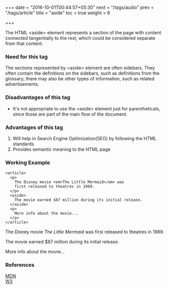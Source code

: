 +++
date = "2016-10-01T00:44:57+05:30"
next = "/tags/audio"
prev = "/tags/article"
title = "aside"
toc = true
weight = 6

+++

The HTML <span class='tag-span'>&lt;aside&gt;</span> element represents a section of the page with content connected tangentially to the rest, which could be considered separate from that content.

<h3>Need for this tag</h3>
The sections represented by <span class='tag-span'>&lt;aside&gt;</span> element are often sidebars. They often contain the definitions on the sidebars, such as definitions from the glossary; there may also be other types of information, such as related advertisements.

<h3>Disadvantages of this tag</h3>
<ul>
  <li>It's not appropriate to use the <span class='tag-span'>&lt;aside&gt;</span> element just for parentheticals, since those are part of the main flow of the document.</li>
</ul>

<h3>Advantages of this tag</h3>
<ol>
  <li>Will help in Search Engine Optimization(SEO) by following the HTML standards</li>
  <li>Provides semantic meaning to the HTML page</li>
</ol>

<h3>Working Example</h3>

    <article>
      <p>
        The Disney movie <em>The Little Mermaid</em> was
        first released to theatres in 1989.
      </p>
      <aside>
        The movie earned $87 million during its initial release.
      </aside>
      <p>
        More info about the movie...
      </p>
    </article>

<article>
  <p>
    The Disney movie <em>The Little Mermaid</em> was
    first released to theatres in 1989.
  </p>
  <aside>
    The movie earned $87 million during its initial release.
  </aside>
  <p>
    More info about the movie...
  </p>
</article>


<h3>References</h3>

[MDN](https://developer.mozilla.org/en/docs/Web/HTML/Element/aside)
<br>
[W3](https://www.w3.org/TR/html5/sections.html#the-aside-element)

